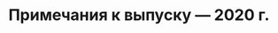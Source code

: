 ﻿---
title: Примечания к выпуску — 2020 г.
type: docs
weight: 10
url: /ru/java/release-notes-2020/
---
